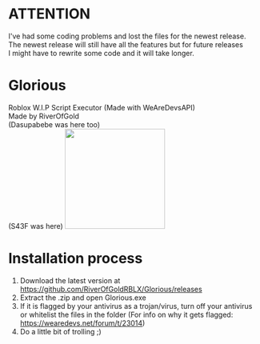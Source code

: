 # ATTENTION  
I've had some coding problems and lost the files for the newest release.  
The newest release will still have all the features but for future releases  
I might have to rewrite some code and it will take longer.

# Glorious
Roblox W.I.P Script Executor (Made with WeAreDevsAPI)  
Made by RiverOfGold  
(Dasupabebe was here too)  
(S43F was here)
<img src="https://cdn.discordapp.com/attachments/979781207594266708/1005811091919601684/logo1-removebg-preview.png" width =200>
# Installation process
1. Download the latest version at https://github.com/RiverOfGoldRBLX/Glorious/releases
2. Extract the .zip and open Glorious.exe
3. If it is flagged by your antivirus as a trojan/virus,
turn off your antivirus or whitelist the files in the folder 
(For info on why it gets flagged: https://wearedevs.net/forum/t/23014)
4. Do a little bit of trolling ;)
